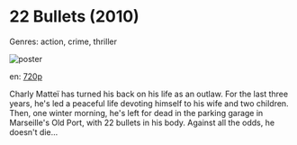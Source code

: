 # 22 Bullets (2010)

Genres: action, crime, thriller

![poster](http://image.tmdb.org/t/p/w500/wTYZjPq4YA2wC99MdHZTFQuxFpd.jpg)

en:
  [720p](magnet:?xt=urn:btih:CE1259298243727274FDEE2F7AB3F2C146DCB8A1&tr=udp://glotorrents.pw:6969/announce&tr=udp://tracker.opentrackr.org:1337/announce&tr=udp://torrent.gresille.org:80/announce&tr=udp://tracker.openbittorrent.com:80&tr=udp://tracker.coppersurfer.tk:6969&tr=udp://tracker.leechers-paradise.org:6969&tr=udp://p4p.arenabg.ch:1337&tr=udp://tracker.internetwarriors.net:1337)
  


Charly Matteï has turned his back on his life as an outlaw. For the last three years, he's led a peaceful life devoting himself to his wife and two children. Then, one winter morning, he's left for dead in the parking garage in Marseille's Old Port, with 22 bullets in his body. Against all the odds, he doesn't die...